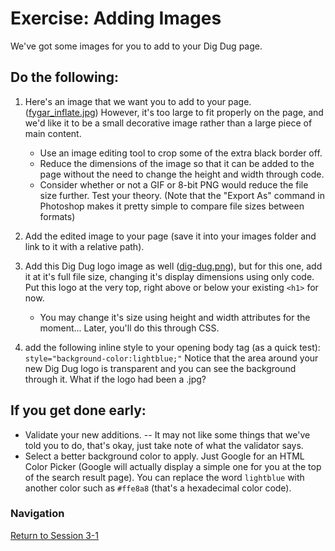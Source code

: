 # Exercise: Adding Images 

We've got some images for you to add to your Dig Dug page.  

## Do the following:

1. Here's an image that we want you to add to your page. ([fygar_inflate.jpg](fygar_inflate.jpg)) However, it's too large to fit properly on the page, and we'd like it to be a small decorative image rather than a large piece of main content.
    - Use an image editing tool to crop some of the extra black border off.
    - Reduce the dimensions of the image so that it can be added to the page without the need to change the height and width through code.
    - Consider whether or not a GIF or 8-bit PNG would reduce the file size further.  Test your theory.  (Note that the "Export As" command in Photoshop makes it pretty simple to compare file sizes between formats)
    
1. Add the edited image to your page (save it into your images folder and link to it with a relative path).

1. Add this Dig Dug logo image as well ([dig-dug.png](dig-dug.png)), but for this one, add it at it's full file size, changing it's display dimensions using only code.  Put this logo at the very top, right above or below your existing `<h1>` for now.
    - You may change it's size using height and width attributes for the moment... Later, you'll do this through CSS.

1. add the following inline style to your opening body tag (as a quick test):  `style="background-color:lightblue;"`  Notice that the area around your new Dig Dug logo is transparent and you can see the background through it.  What if the logo had been a .jpg?

## If you get done early:

- Validate your new additions. -- It may not like some things that we've told you to do, that's okay, just take note of what the validator says.
- Select a better background color to apply.  Just Google for an HTML Color Picker (Google will actually display a simple one for you at the top of the search result page).  You can replace the word `lightblue` with another color such as `#ffe8a8` (that's a hexadecimal color code).


### Navigation
[Return to Session 3-1](../sessions/3-1.md)



